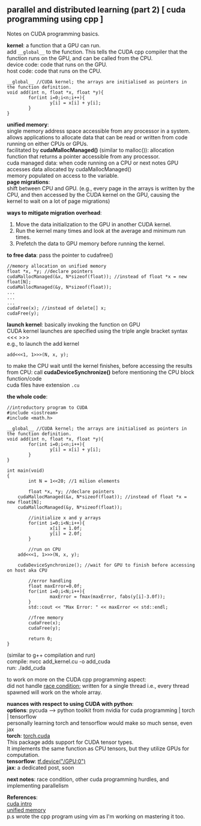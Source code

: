 ## parallel and distributed learning (part 2) [ cuda programming using cpp ]

Notes on CUDA programming basics.

**kernel**: a function that a GPU can run.  
add ```__global__``` to the function. This tells the CUDA cpp compiler that the function runs on the GPU, and can be called from the CPU.  
device code: code that runs on the GPU.  
host code: code that runs on the CPU.  
```
__global__ //CUDA kernel; the arrays are initialised as pointers in the function definition.
void add(int n, float *x, float *y){
        for(int i=0;i<n;i++){
                y[i] = x[i] + y[i];
        }
}
```

**unified memory**:  
single memory address space accessible from any processor in a system.  
allows applications to allocate data that can be read or written from code running on either CPUs or GPUs.  
facilitated by **cudaMallocManaged()** (similar to malloc()): allocation function that returns a pointer accessible from any processor.  
cuda managed data: when code running on a CPU or next notes GPU accesses data allocated by cudaMallocManaged()  
memory populated on access to the variable.  
**page migrations**:  
shift between CPU and GPU. (e.g., every page in the arrays is written by the CPU, and then accessed by the CUDA kernel on the GPU, causing the kernel to wait on a lot of page migrations)  

**ways to mitigate migration overhead**:
1. Move the data initialization to the GPU in another CUDA kernel.
2. Run the kernel many times and look at the average and minimum run times.
3. Prefetch the data to GPU memory before running the kernel.

**to free data**: pass the pointer to cudafree()  

```
//memory allocation on unified memory
float *x, *y; //declare pointers
cudaMallocManaged(&x, N*sizeof(float)); //instead of float *x = new float[N];
cudaMallocManaged(&y, N*sizeof(float));
...
...
...
cudaFree(x); //instead of delete[] x;
cudaFree(y);
```

**launch kernel**: basically invoking the function on GPU  
CUDA kernel launches are specified using the triple angle bracket syntax <<< >>>  
e.g., to launch the add kernel  
```
add<<<1, 1>>>(N, x, y);
```
to make the CPU wait until the kernel finishes, before accessing the results from CPU: call **cudaDeviceSynchronize()** before mentioning the CPU block function/code  
cuda files have extension ```.cu```  

**the whole code**:  
```
//introductory program to CUDA
#include <iostream>
#include <math.h>

__global__ //CUDA kernel; the arrays are initialised as pointers in the function definition.
void add(int n, float *x, float *y){
        for(int i=0;i<n;i++){
                y[i] = x[i] + y[i];
        }
}

int main(void)
{
        int N = 1<<20; //1 milion elements

        float *x, *y; //declare pointers
	cudaMallocManaged(&x, N*sizeof(float)); //instead of float *x = new float[N];
	cudaMallocManaged(&y, N*sizeof(float));

        //initialize x and y arrays
        for(int i=0;i<N;i++){
                x[i] = 1.0f;
                y[i] = 2.0f;
        }

        //run on CPU
	add<<<1, 1>>>(N, x, y);

	cudaDeviceSynchronize(); //wait for GPU to finish before accessing on host aka CPU
		
        //error handling
        float maxError=0.0f;
        for(int i=0;i<N;i++){
                maxError = fmax(maxError, fabs(y[i]-3.0f));
        }
        std::cout << "Max Error: " << maxError << std::endl;

        //free memory
        cudaFree(x);
        cudaFree(y);

        return 0;
}
```
(similar to g++ compilation and run)  
compile: nvcc add_kernel.cu -o add_cuda  
run: ./add_cuda 

to work on more on the CUDA cpp programming aspect:  
did not handle [race condition](https://medium.com/@kaushikakshat/race-conditions-d0298dfb99fe); written for a single thread i.e., every thread spawned will work on the whole array.  

**nuances with respect to using CUDA with python**:  
**options**: pycuda --> python toolkit from nvidia for cuda programming | torch | tensorflow  
personally learning torch and tensorflow would make so much sense, even jax  
**torch**: [torch.cuda](https://pytorch.org/docs/stable/cuda.html)  
This package adds support for CUDA tensor types.  
It implements the same function as CPU tensors, but they utilize GPUs for computation.  
**tensorflow**: [tf.device("/GPU:0")](https://www.tensorflow.org/guide/gpu)  
**jax**: a dedicated post, soon  

**next notes**: race condition, other cuda programming hurdles, and implementing parallelism

**References**:  
[cuda intro](https://developer.nvidia.com/blog/even-easier-introduction-cuda/)  
[unified memory](https://developer.nvidia.com/blog/unified-memory-cuda-beginners/)  
p.s wrote the cpp program using vim as I'm working on mastering it too.
